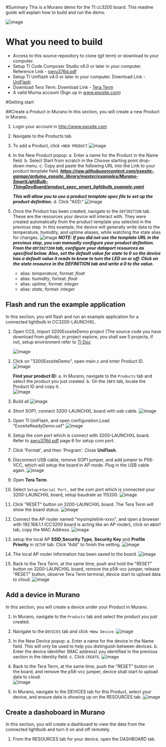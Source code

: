 #Summary
This is a Murano demo for the TI cc3200 board. This readme guide will explain how to build and run the demo.

![image](assets/cc3200lp.png)

# What you need to build

* Access to this source repository to clone (git term) or download to your computer.
* Setup TI Code Composer Studio v6.0 or later in your computer. Reference Link - [swru376d.pdf]( http://www.ti.com/lit/ug/swru376d/swru376d.pdf)
* Setup TI Uniflash v4.0 or later in your computer. Download Link - [UniFlash](http://www.ti.com/tool/UNIFLASH?keyMatch=cc3200%20uniflash&tisearch=Search-EN-Everything)
* Download Tera Term. Download Link - [Tera Term](http://download.cnet.com/Tera-Term/3000-20432_4-75766675.html)
* A valid Murna account (Sign up in www.exosite.com)

#Getting start

##Create a Product in Murano
In this section, you will create a new Product in Murano.
1. Login your account in <http://www.exosite.com>
2. Navigate to the Products tab.
3. To add a Product, click `+NEW PRODUCT`
![image](assets/thingdev_5.png)
4. In the New Product popup:
	a. Enter a name for the Product in the Name field.
	b. Select Start from scratch in the Choose starting point drop-down menu.
	c. Copy and paste the following URL into the Link to your product template field.
	***https://raw.githubusercontent.com/exosite-garage/arduino_exosite_library/master/examples/Murano-SmartLightBulb-ThingDevBoard/product_spec_smart_lightbulb_example.yaml***
	
    ***This will allow you to use a product template spec file to set up the product definition.***
	d. Click "ADD."
	![image](assets/thingdev_6.png)

5. Once the Product has been created, navigate to the `DEFINITION` tab.
	These are the resources your device will interact with. They were created automatically from the product template you selected in the previous step. In this example, the device will generally write data to the temperature, humidity, and uptime aliases, while watching the state alias for changes.
![image](assets/thingdev_7.png)
***NOTE: If you did not use the template URL in the previous step, you can manually configure your product definition. From the `DEFINITION` tab, configure your dataport resources as specified below. Also, set the default value for state to 0 so the device has a default value it reads to know to turn the LED on or off. Click on the state resource in the DEFINITION tab and write a 0 to the value.***  

	* alias: _temperature_, format: _float_
	* alias: _humidity_, format: _float_
	* alias: _uptime_, format: _integer_
	* alias: _state_, format: _integer_

## Flash and run the example application

In this section, you will flash and run an example application for a connected lightbulb in CC3200-LAUNCHXL.

1. Open CCS, import 3200ExositeDemo project (The source code you have download from github), in project explore, you shall see 5 projects, if not, setup environment refer to [TI Doc](http://www.ti.com/lit/ug/swru376d/swru376d.pdf)

	![image](assets/thingdev_8.png)
	
2. Click on "3200ExositeDemo", open main.c and enter Product ID.	
	![image](assets/thingdev_9.png)
	
    **Find your product ID:**
	a. In Murano, navigate to the `Products` tab and select the product you just created.
	b. On the `INFO` tab, locate the Product ID and copy it.    
	![image](assets/thingdev_10.png)
	
3. Build all
	![image](assets/thingdev_11.png)

4. Short SOP1, connect 3200-LAUNCHXL board with usb cable.
	![image](assets/thingdev_12.png)

5. Open TI UniFlash, and open configuration.Load "ExositeReadyDemo.usf"
	![image](assets/thingdev_13.png)

6. Setup the com port which is connect with 3200-LAUNCHXL board. Refer to [swru376d.pdf](http://www.ti.com/lit/ug/swru376d/swru376d.pdf) page 6 for setup com port.

7. Click 'Format', and then 'Program'. Close **UniFlash**.

8. Disconnect USB cable, remove SOP1 jumper, and add jumper to P58-VCC, which will setup the board in AP mode. Plug in the USB cable again.
![image](assets/thingdev_14.png)

9. Open **Tera Term**.

10. Select `Setup`->`Serial Port` , set the com port which is connected your 3200-LAUNCHXL board, setup baudrate as 115200.
![image](assets/thingdev_15.png)

11. Click "RESET" button on 3200-LAUNCHXL board. The Tera Term will show the board status.
![image](assets/thingdev_16.png)

12. Connect the AP router named "mysimplelink-xxxx", and open a browser with 192.168.1.1 (CC3200 board is acting like an AP router), click on `ABOUT` tab, copy the MAC Address.
![image](assets/thingdev_17.png)

13. setup the local AP **SSID**,**Security Type**, **Security Key** and **Profile Priority** in `SETUP` tab. Click "Add" to finish the setting.
![image](assets/thingdev_18.png)

14. The local AP router information has been saved to the board.
![image](assets/thingdev_19.png)

15. Back to the Tera Term, at the same time, push and hold the "RESET" button on 3200-LAUNCHXL board, remove the p58-vcc jumper, release "RESET" button, observe Tera Term terminal, device start to upload data to cloud.
![image](assets/thingdev_20.png)

## Add a device in Murano
In this section, you will create a device under your Product in Murano.

1. In Murano, navigate to the `Products` tab and select the product you just created.

2. Navigate to the `DEVICES` tab and click `+New Device`.
![image](assets/thingdev_21.png)
	
3. In the New Device popup:
	a. Enter a name for the device in the Name field. This will only be used to help you distinguish between devices.
	b. Enter the device identifier (MAC address) you identified in the previous section in the Identity field.
	c. Click `CREATE`.
		![image](assets/thingdev_22.png)

4. Back to the Tera Term, at the same time, push the "RESET" button on the board, and remove the p58-vcc jumper, device shall start to upload data to cloud.		
![image](assets/thingdev_23.png)

5. In Murano, navigate to the DEVICES tab for this Product, select your device, and ensure data is showing up on the RESOURCES tab.
![image](assets/thingdev_24.png)

## Create a dashoboard in Murano
In this section, you will create a dashboard to view the data from the connected lightbulb and turn it on and off remotely.

1. From the RESOURCES tab for your device, open the DASHBOARD tab.
